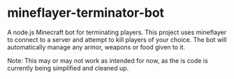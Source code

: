 # mineflayer-terminator-bot
A node.js Minecraft bot for terminating players.
This project uses mineflayer to connect to a server and attempt to kill players of your choice. The bot will automatically manage any armor, weapons or food given to it.

Note: This may or may not work as intended for now, as the is code is currently being simplified and cleaned up.
